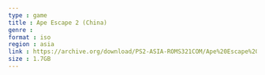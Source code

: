 ```yaml
---
type : game
title : Ape Escape 2 (China)
genre : 
format : iso
region : asia
link : https://archive.org/download/PS2-ASIA-ROMS321COM/Ape%20Escape%202%20%28China%29.7z
size : 1.7GB
---
```

